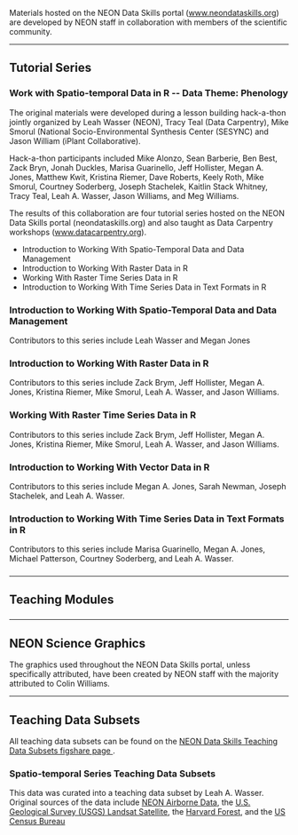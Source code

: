Materials hosted on the NEON Data Skills portal (www.neondataskills.org) are developed by NEON staff in 
collaboration with members of the scientific community.

***

## Tutorial Series

### Work with Spatio-temporal Data in R -- Data Theme: Phenology
The original materials were developed during a lesson building hack-a-thon 
jointly organized by Leah Wasser (NEON), Tracy Teal (Data Carpentry), Mike 
Smorul (National Socio-Environmental Synthesis Center (SESYNC) and Jason William
(iPlant Collaborative). 

Hack-a-thon participants included Mike Alonzo, Sean Barberie, Ben Best, 
Zack Bryn, Jonah Duckles, Marisa Guarinello, Jeff Hollister, Megan A. Jones, 
Matthew Kwit, Kristina Riemer, Dave Roberts, Keely Roth, Mike Smorul, 
Courtney Soderberg, Joseph Stachelek, Kaitlin Stack Whitney, Tracy Teal, 
Leah A. Wasser, Jason Williams, and Meg Williams.

The results of this collaboration are four tutorial 
series hosted on the NEON Data Skills portal (neondataskills.org) and also 
taught as Data Carpentry workshops (www.datacarpentry.org).  

* Introduction to Working With Spatio-Temporal Data and Data Management
* Introduction to Working With Raster Data in R
* Working With Raster Time Series Data in R
* Introduction to Working With Time Series Data in Text Formats in R

### Introduction to Working With Spatio-Temporal Data and Data Management
Contributors to this series include Leah Wasser and Megan Jones

### Introduction to Working With Raster Data in R
Contributors to this series include Zack Brym, Jeff Hollister, Megan A. Jones,
Kristina Riemer, Mike Smorul, Leah A. Wasser, and Jason Williams.

### Working With Raster Time Series Data in R
Contributors to this series include Zack Brym, Jeff Hollister, Megan A. Jones,
Kristina Riemer, Mike Smorul, Leah A. Wasser, and Jason Williams.

### Introduction to Working With Vector Data in R
Contributors to this series include Megan A. Jones, Sarah Newman, 
Joseph Stachelek, and Leah A. Wasser.

### Introduction to Working With Time Series Data in Text Formats in R
Contributors to this series include Marisa Guarinello, Megan A. Jones,
Michael Patterson, Courtney Soderberg, and Leah A. Wasser. 



###

***

## Teaching Modules

### 

***

## NEON Science Graphics
The graphics used throughout the NEON Data Skills portal, unless specifically 
attributed, have been created by NEON staff with the majority attributed to 
Colin Williams. 

***

## Teaching Data Subsets
All teaching data subsets can be found on the 
<a href="https://figshare.com/authors/NEON_Data_Skills_Teaching_Data_Subsets/834136" target="_blank"> NEON Data Skills Teaching Data Subsets figshare page </a>. 

### Spatio-temporal Series Teaching Data Subsets
This data was curated into a teaching data subset by Leah A. Wasser. Original
sources of the data include
<a href="http://www.neoninc.org/data-resources/get-data/airborne-data" target="_blank"> NEON Airborne Data</a>,
the <a href="http://landsat.usgs.gov" target="_blank" > U.S. Geological Survey (USGS) Landsat Satellite</a>, 
the <a href="http://harvardforest.fas.harvard.edu/" target="_blank">Harvard Forest</a>,
and the <a href="https://www.census.gov/geo/maps-data/data/tiger-cart-boundary.html" target="_blank">US Census Bureau</a> 
